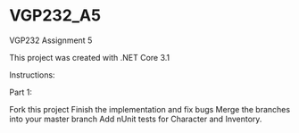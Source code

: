 # VGP232_A5
VGP232 Assignment 5

This project was created with .NET Core 3.1

Instructions:

Part 1:

Fork this project
Finish the implementation and fix bugs
Merge the branches into your master branch
Add nUnit tests for Character and Inventory.
